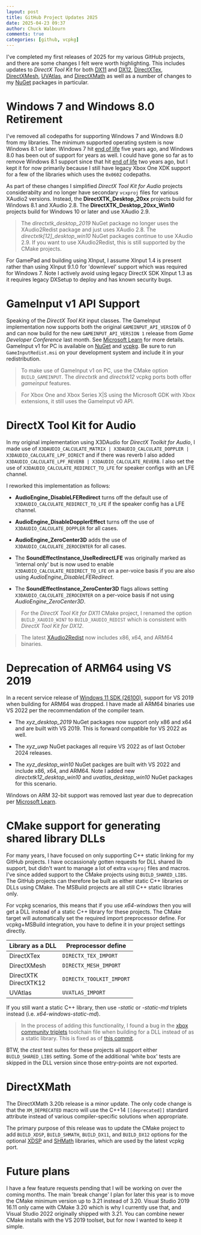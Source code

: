 ```yaml
---
layout: post
title: GitHub Project Updates 2025
date: 2025-04-23 09:37
author: Chuck Walbourn
comments: true
categories: [github, vcpkg]
---
```



I've completed my first releases of 2025 for my various GitHub projects, and there are some changes I felt were worth highlighting. This includes updates to _DirectX Tool Kit_ for both [DX11](https://github.com/microsoft/DirectXTK/releases/tag/mar2025) and [DX12](https://github.com/microsoft/DirectXTK12/releases/tag/mar2025), [DirectXTex](https://github.com/microsoft/DirectXTex/releases/tag/mar2025), [DirectXMesh](https://github.com/microsoft/DirectXMesh/releases/tag/mar2025), [UVAtlas](https://github.com/microsoft/UVAtlas/releases/tag/mar2025), and [DirectXMath](https://github.com/microsoft/DirectXMath/releases/tag/apr2025) as well as a number of changes to my [NuGet](https://docs.microsoft.com/en-us/nuget/what-is-nuget) packages in particular.

<!--more-->

# Windows 7 and Windows 8.0 Retirement

I've removed all codepaths for supporting Windows 7 and Windows 8.0 from my libraries. The minimum supported operating system is now Windows 8.1 or later. Windows 7 hit [end of life](https://walbourn.github.io/twilight-for-windows-7/) five years ago, and Windows 8.0 has been out of support for years as well. I could have gone so far as to remove Windows 8.1 support since that hit [end of life](https://walbourn.github.io/windows-8.x-now-out-of-support/) two years ago, but I kept it for now primarily because I still have legacy Xbox One XDK support for a few of the libraries which uses the `0x0602` codepaths.

As part of these changes I simplified *DirectX Tool Kit for Audio* projects considerabilty and no longer have secondary `vcxproj` files for various XAudio2 versions. Instead, the **DirectXTK_Desktop_20xx** projects build for Windows 8.1 and XAudio 2.8. The **DirectXTK_Desktop_20xx_Win10** projects build for Windows 10 or later and use XAudio 2.9.

> The *directxtk_desktop_2019* NuGet package no longer uses the XAudio2Redist package and just uses XAudio 2.8. The *directxtk\[12\]_desktop_win10* NuGet packages continue to use XAudio 2.9. If you want to use XAudio2Redist, this is still supported by the CMake projects.

For GamePad and building using XInput, I assume XInput 1.4 is present rather than using XInput 9.1.0 for 'downlevel' support which was required for Windows 7. Note I actively avoid using legacy DirectX SDK XInput 1.3 as it requires legacy DXSetup to deploy and has known security bugs.

# GameInput v1 API Support

Speaking of the *DirectX Tool Kit* input classes. The GameInput implementation now supports both the original `GAMEINPUT_API_VERSION` of 0 and can now build for the new `GAMEINPUT_API_VERSION 1` release from *Game Developer Conference* last month. See [Microsoft Learn](https://learn.microsoft.com/gaming/gdk/_content/gc/input/overviews/input-versioning) for more details. GameInput v1 for PC is available on [NuGet](https://www.nuget.org/packages/Microsoft.GameInput) and [vcpkg](https://github.com/microsoft/vcpkg/tree/master/ports/gameinput). Be sure to run `GameInputRedist.msi` on your development system and include it in your redistribution.

> To make use of GameInput v1 on PC, use the CMake option ``BUILD_GAMEINPUT``. The *directxtk* and *directxk12* vcpkg ports both offer *gameinput* features.

> For Xbox One and Xbox Series X\|S using the Microsoft GDK with Xbox extensions, it still uses the GameInput v0 API.

# DirectX Tool Kit for Audio

In my original implementation using X3DAudio for *DirectX Toolkit for Audio*, I made use of `X3DAUDIO_CALCULATE_MATRIX | X3DAUDIO_CALCULATE_DOPPLER | X3DAUDIO_CALCULATE_LPF_DIRECT` and if there was reverb I also added `X3DAUDIO_CALCULATE_LPF_REVERB | X3DAUDIO_CALCULATE_REVERB`. I also set the use of `X3DAUDIO_CALCULATE_REDIRECT_TO_LFE` for speaker configs with an LFE channel.

I reworked this implementation as follows:

* **AudioEngine_DisableLFERedirect** turns off the default use of `X3DAUDIO_CALCULATE_REDIRECT_TO_LFE` if the speaker config has a LFE channel.

* **AudioEngine_DisableDopplerEffect** turns off the use of `X3DAUDIO_CALCULATE_DOPPLER` for all cases.

* **AudioEngine_ZeroCenter3D** adds the use of `X3DAUDIO_CALCULATE_ZEROCENTER` for all cases.

* The **SoundEffectInstance_UseRedirectLFE** was originally marked as 'internal only' but is now used to enable `X3DAUDIO_CALCULATE_REDIRECT_TO_LFE` on a per-voice basis if you are also using *AudioEngine_DisableLFERedirect*.

* The **SoundEffectInstance_ZeroCenter3D** flags allows setting `X3DAUDIO_CALCULATE_ZEROCENTER` on a per-voice basis if not using *AudioEngine_ZeroCenter3D*.

> For the *DirectX Tool Kit for DX11* CMake project, I renamed the option `BUILD_XAUDIO_WIN7` to `BUILD_XAUDIO_REDIST` which is consistent with *DirectX Tool Kit for DX12*.

> The latest [XAudio2Redist](https://aka.ms/XAudio2Redist) now includes x86, x64, and ARM64 binaries.

# Deprecation of ARM64 using VS 2019

In a recent service release of [Windows 11 SDK (26100)](https://walbourn.github.io/windows-sdk-for-windows-11,-version-24h2/), support for VS 2019 when building for ARM64 was dropped. I have made all ARM64 binaries use VS 2022 per the recommendation of the compiler team.

* The *xyz_desktop_2019* NuGet packages now support only x86 and x64 and are built with VS 2019. This is forward compatible for VS 2022 as well.

* The *xyz_uwp* NuGet packages all require VS 2022 as of last October 2024 releases.

* The *xyz_desktop_win10* NuGet packges are built with VS 2022 and include x86, x64, and ARM64. Note I added new *directxtk12_desktop_win10* and *uvatlas_desktop_win10* NuGet packages for this scenario.

Windows on ARM 32-bit support was removed last year due to deprecation per [Microsoft Learn](https://learn.microsoft.com/windows/arm/arm32-to-arm64).

# CMake support for generating shared library DLLs

For many years, I have focused on only supporting C++ static linking for my GitHub projects. I have occassionaly gotten requests for DLL shared lib support, but didn't want to manage a lot of extra `vcxproj` files and macros. I've since added support to the CMake projects using `BUILD_SHARED_LIBS`. The GitHub projects can therefore be built as either static C++ libraries or DLLs using CMake. The MSBuild projects are all still C++ static libraries only.

For vcpkg scenarios, this means that if you use *x64-windows* then you will get a DLL instead of a static C++ library for these projects. The CMake target will automatically set the required import preprocessor define. For vcpkg+MSBuild integration, you have to define it in your project settings directly.

|Library as a DLL|Preprocessor define|
|---|---|
|DirectXTex|<code>DIRECTX_TEX_IMPORT</code>|
|DirectXMesh|<code>DIRECTX_MESH_IMPORT</code>|
|DirectXTK<br />DirectXTK12|<code>DIRECTX_TOOLKIT_IMPORT</code>|
|UVAtlas|<code>UVATLAS_IMPORT</code>|

If you still want a static C++ library, then use *-static* or *-static-md* triplets instead (i.e. *x64-windows-static-md*).

> In the process of adding this functionality, I found a bug in the [xbox community triplets](https://walbourn.github.io/vcpkg-now-supports-targeting-xbox/) toolchain file when building for a DLL instead of as a static library. This is fixed as of [this commit](https://github.com/microsoft/vcpkg/commit/20224c957c951946400d69c8a2891f31dfbce2cf).

BTW, the *ctest* test suites for these projects all support either `BUILD_SHARED_LIBS` setting. Some of the additional 'white box' tests are skipped in the DLL version since those entry-points are not exported.

# DirectXMath

The DirectXMath 3.20b release is a minor update. The only code change is that the `XM_DEPRECATED` macro will use the C++14 ``[[deprecated]]`` standard attribute instead of various compiler-specific solutions when appropriate.

The primary purpose of this release was to update the CMake project to add ``BUILD_XDSP``, ``BUILD_SHMATH``, ``BUILD_DX11``, and ``BUILD_DX12`` options for the optional [XDSP](https://walbourn.github.io/xdsp-h-digital-signal-processing-helper-functions/) and [SHMath](https://walbourn.github.io/spherical-harmonics-math/) libraries, which are used by the latest vcpkg port.

# Future plans

I have a few feature requests pending that I will be working on over the coming months. The main 'break change' I plan for later this year is to move the CMake minimum version up to 3.21 instead of 3.20. Visual Studio 2019 16.11 only came with CMake 3.20 which is why I currently use that, and Visual Studio 2022 originally shipped with 3.21. You can combine newer CMake installs with the VS 2019 toolset, but for now I wanted to keep it simple.
